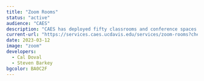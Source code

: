 ```yaml
---
title: "Zoom Rooms"
status: "active"
audience: "CAES"
description: "CAES has deployed fifty classrooms and conference spaces with facilities for hybrid learning and remote collaboration. Each room is equipped with a DTEN system consisting of two large touchscreens configured as part of an all-in-one Zoom Room solution with built-in microphones, cameras, and speakers able to cover the entire room as well as a feature-rich digital whiteboard."
current-url: "https://services.caes.ucdavis.edu/services/zoom-rooms?check_logged_in=1"
date: 2023-03-12
image: "zoom"
developers:
  - Cal Doval
  - Steven Barkey
bgcolor: BA0C2F
---
```


